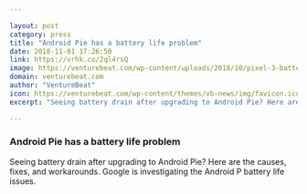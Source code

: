 ```yaml
---

layout: post
category: press
title: "Android Pie has a battery life problem"
date: 2018-11-01 17:26:50
link: https://vrhk.co/2ql4rsQ
image: https://venturebeat.com/wp-content/uploads/2018/10/pixel-3-battery-fail.png?fit=1080%2C950&strip=all
domain: venturebeat.com
author: "VentureBeat"
icon: https://venturebeat.com/wp-content/themes/vb-news/img/favicon.ico
excerpt: "Seeing battery drain after upgrading to Android Pie? Here are the causes, fixes, and workarounds. Google is investigating the Android P battery life issues."

---
```


### Android Pie has a battery life problem

Seeing battery drain after upgrading to Android Pie? Here are the causes, fixes, and workarounds. Google is investigating the Android P battery life issues.